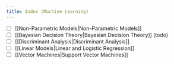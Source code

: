 ```yaml
---
title: Index (Machine Learning)
---
```


- [ ] [[Non-Parametric Models|Non-Parametric Models]]
- [ ] [[Bayesian Decision Theory|Bayesian Decision Theory]] (todo)
- [ ] [[Discriminant Analysis|Discriminant Analysis]]
- [ ] [[Linear Models|Linear and Logistic Regression]]
- [ ] [[Vector Machines|Support Vector Machines]]
